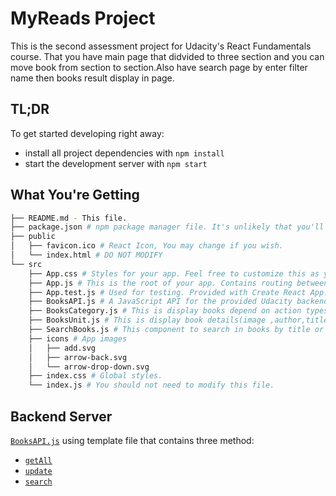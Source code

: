 # MyReads Project

This is the second assessment project for Udacity's React Fundamentals course. That you have main page that didvided to three section and you can move book from section to section.Also have search page by enter filter name then books result display in page. 

## TL;DR

To get started developing right away:

* install all project dependencies with `npm install`
* start the development server with `npm start`

## What You're Getting
```bash
├── README.md - This file.
├── package.json # npm package manager file. It's unlikely that you'll need to modify this.
├── public
│   ├── favicon.ico # React Icon, You may change if you wish.
│   └── index.html # DO NOT MODIFY
└── src
    ├── App.css # Styles for your app. Feel free to customize this as you desire.
    ├── App.js # This is the root of your app. Contains routing between component .
    ├── App.test.js # Used for testing. Provided with Create React App. Testing is encouraged, but not required.
    ├── BooksAPI.js # A JavaScript API for the provided Udacity backend. Instructions for the methods are below.
    ├── BooksCategory.js # This is display books depend on action types
    ├── BooksUnit.js # This is display book details(image ,author,title) and used by search and category component
    ├── SearchBooks.js # This component to search in books by title or author name
    ├── icons # App images
    │   ├── add.svg
    │   ├── arrow-back.svg
    │   └── arrow-drop-down.svg
    ├── index.css # Global styles.
    └── index.js # You should not need to modify this file.
```

## Backend Server

 [`BooksAPI.js`](src/BooksAPI.js) using template file that contains three method:

* [`getAll`](#getall)
* [`update`](#update)
* [`search`](#search)
